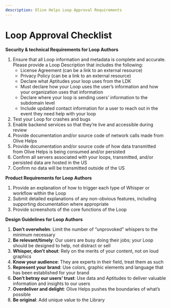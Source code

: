 ```yaml
---
description: Olive Helps Loop Approval Requirements
---
```


# Loop Approval Checklist

**Security & technical Requirements for Loop Authors**

1. Ensure that all Loop information and metadata is complete and accurate. Please provide a Loop Description that includes the following:
   * License Agreement \(can be a link to an external resource\)
   * Privacy Policy \(can be a link to an external resource\)
   * Declare what Aptitudes your loop uses from the LDK
   * Must declare how your Loop uses the user’s information and how your organization uses that information
   * Declare where your loop is sending users’ information to the subdomain level
   * Include updated contact information for a user to reach out in the event they need help with your loop
2. Test your Loop for crashes and bugs
3. Enable backend services so that they’re live and accessible during review
4. Provide documentation and/or source code of network calls made from Olive Helps
5. Provide documentation and/or source code of how data transmitted from Olive Helps is being consumed and/or persisted
6. Confirm all servers associated with your loops, transmitted, and/or persisted data are hosted in the US
7. Confirm no data will be transmitted outside of the US

**Product Requirements for Loop Authors**

1. Provide an explanation of how to trigger each type of Whisper or workflow within the Loop
2. Submit detailed explanations of any non-obvious features, including supporting documentation where appropriate
3. Provide screenshots of the core functions of the Loop

**Design Guidelines for Loop Authors**

1. **Don’t overwhelm**: Limit the number of “unprovoked” whispers to the minimum necessary
2. **Be relevant/timely**: Our users are busy doing their jobs; your Loop should be designed to help, not distract or sell
3. **Whisper, don’t shout**: Rely on the merits of your content, not on loud graphics
4. **Know your audience**: They are experts in their field, treat them as such
5. **Represent your brand**: Use colors, graphic elements and language that has been established for your brand
6. **Don’t betray our users’ trust**: Use data and Aptitudes to deliver valuable information and insights to our users
7. **Overdeliver and delight**: Olive Helps pushes the boundaries of what’s possible
8. **Be original**: Add unique value to the Library


